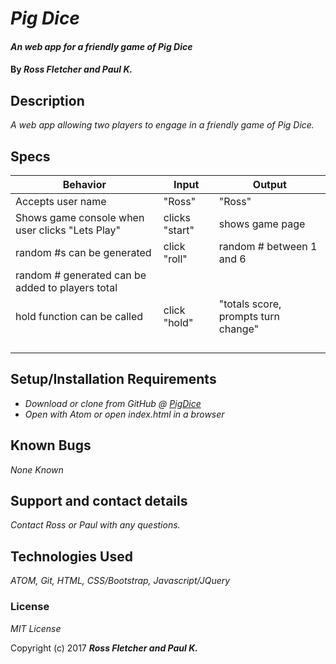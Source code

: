 # _Pig Dice_

#### _An web app for a friendly game of Pig Dice_

#### By _**Ross Fletcher and Paul K.**_

## Description

_A web app allowing two players to engage in a friendly game of Pig Dice._

## Specs

|  Behavior |  Input | Output  |
|---|---|---|
|  Accepts user name |  "Ross" | "Ross"  |
|  Shows game console when user clicks "Lets Play" |  clicks "start" | shows game page  |
|  random #s can be generated | click "roll"  | random # between 1 and 6  |
|  random # generated can be added to players total |   |   |
|  hold function can be called |  click "hold" | "totals score, prompts turn change"  |
|   |   |   |
|   |   |   |
|   |   |   |
|   |   |   |

## Setup/Installation Requirements

* _Download or clone from GitHub @ [PigDice](https://github.com/rossfletcher19/pigDice "pigDice")_
* _Open with Atom or open index.html in a browser_


## Known Bugs

_None Known_

## Support and contact details

_Contact Ross or Paul with any questions._

## Technologies Used

_ATOM, Git, HTML, CSS/Bootstrap, Javascript/JQuery_

### License

*MIT License*

Copyright (c) 2017 **_Ross Fletcher and Paul K._**
